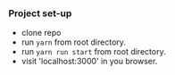 ### Project set-up

  * clone repo
  * run `yarn` from root directory.
  * run `yarn run start` from root directory.
  * visit 'localhost:3000' in you browser.
